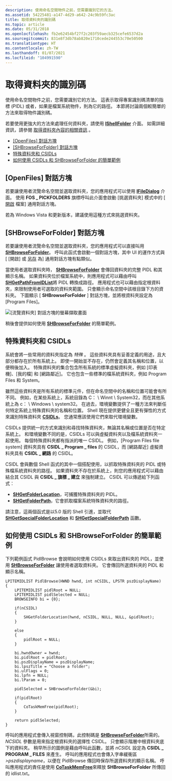 ```yaml
---
description: 使用命名空間物件之前，您需要識別它的方法。
ms.assetid: 54225481-a147-4d29-a642-24c9b59fc3ac
title: 取得資料夾的識別碼
ms.topic: article
ms.date: 05/31/2018
ms.openlocfilehash: fb2e62454bf27f2c203f59aecb325cefe6537d2a
ms.sourcegitcommit: 831e8f3db78ab820e1710cede244553c70e50500
ms.translationtype: HT
ms.contentlocale: zh-TW
ms.lasthandoff: 01/07/2021
ms.locfileid: "104991590"
---
```

# <a name="getting-a-folders-id"></a>取得資料夾的識別碼

使用命名空間物件之前，您需要識別它的方法。 這表示取得專案識別碼清單的指標 (PIDL) 或者，如果是檔案系統物件，則為它的路徑。 本節將討論兩個較簡單的方法來取得物件識別碼。

若要使用更強大的方法來處理任何資料夾，請使用 [**IShellFolder**](/windows/win32/api/shobjidl_core/nn-shobjidl_core-ishellfolder) 介面。 如需詳細資訊，請參閱 [取得資料夾內容的相關資訊](folder-info.md) 。

-   [[OpenFiles] 對話方塊](#the-openfiles-dialog-box)
-   [[SHBrowseForFolder] 對話方塊](#the-shbrowseforfolder-dialog-box)
-   [特殊資料夾和 CSIDLs](#special-folders-and-csidls)
-   [如何使用 CSIDLs 和 SHBrowseForFolder 的簡單範例](#a-simple-example-of-how-to-use-csidls-and-shbrowseforfolder)

## <a name="the-openfiles-dialog-box"></a>[OpenFiles] 對話方塊

若要讓使用者流覽命名空間並選取資料夾，您的應用程式可以使用 [**IFileDialog**](/windows/win32/api/shobjidl_core/nn-shobjidl_core-ifiledialog) 介面。 使用 **FOS \_ PICKFOLDERS** 旗標呼叫此介面會啟動 [挑選資料夾] 模式中的 [ [開啟](../dlgbox/open-and-save-as-dialog-boxes.md) 檔案] 通用對話方塊。

若為 Windows Vista 和更新版本，建議使用這種方式來挑選資料夾。

## <a name="the-shbrowseforfolder-dialog-box"></a>[SHBrowseForFolder] 對話方塊

若要讓使用者流覽命名空間並選取資料夾，您的應用程式可以直接叫用 [**SHBrowseForFolder**](/windows/desktop/api/shlobj_core/nf-shlobj_core-shbrowseforfoldera)。 呼叫此函式會啟動一個對話方塊，其中 UI 的運作方式與 [ [開啟] 或 [另存](../dlgbox/open-and-save-as-dialog-boxes.md) 為] 通用對話方塊有點類似。

當使用者選取資料夾時， [**SHBrowseForFolder**](/windows/desktop/api/shlobj_core/nf-shlobj_core-shbrowseforfoldera) 會傳回資料夾的完整 PIDL 和其顯示名稱。 如果資料夾位於檔案系統中，則應用程式可以藉由呼叫 [**SHGetPathFromIDList**](/windows/desktop/api/shlobj_core/nf-shlobj_core-shgetpathfromidlista)將 PIDL 轉換成路徑。 應用程式也可以藉由指定根資料夾，來限制使用者可選取的資料夾範圍。 只會顯示命名空間中該根目錄下方的資料夾。 下圖顯示 [ **SHBrowseForFolder** ] 對話方塊，並將根資料夾設定為 [Program Files]。

![[流覽資料夾] 對話方塊的螢幕擷取畫面](images/shell1.png)

稍後會提供如何使用 [**SHBrowseForFolder**](/windows/desktop/api/shlobj_core/nf-shlobj_core-shbrowseforfoldera) 的簡單範例。

## <a name="special-folders-and-csidls"></a>特殊資料夾和 CSIDLs

系統會將一些常用的資料夾指定為 *特殊* 。 這些資料夾具有妥善定義的用途，且大部分都存在於所有系統上。 即使一開始並不存在，仍然會定義其名稱和位置，以便稍後加入。 特殊資料夾的集合包含所有系統的標準虛擬資料夾，例如 [印表機]、[我的檔] 和 [網路鄰近]。 它也包含一些標準的檔系統資料夾，例如 Program Files 和 System。

雖然這些資料夾是所有系統的標準元件，但在命名空間中的名稱和位置可能會有所不同。 例如，在某些系統上，系統目錄為 C： \\ Winnt \\ System32，而在其他系統上為 c： \\ Windows \\ system32。 在過去，環境變數提供了一種方法來判斷任何特定系統上特殊資料夾的名稱和位置。 Shell 現在提供更健全且更有彈性的方式來識別特殊資料夾 [**CSIDLs**](csidl.md)。 您通常應該使用它們來取代環境變數。

CSIDLs 提供統一的方式來識別和尋找特殊資料夾，無論其名稱或位置是否在特定系統上。 和環境變數不同的是，CSIDLs 可以與虛擬資料夾以及檔系統資料夾一起使用。 每個特殊資料夾都有指派的唯一 CSIDL。 例如，[Program Files file system] 資料夾具有 **CSIDL \_ Program \_ files** 的 CSIDL，而 [網路鄰近] 虛擬資料夾具有 **CSIDL \_ 網路** 的 CSIDL。

CSIDL 會與數個 Shell 函式的其中一個搭配使用，以抓取特殊資料夾的 PIDL 或特殊檔系統資料夾的路徑。 如果資料夾不存在於系統上，則您的應用程式可以藉由結合其 CSIDL 與 **CSIDL \_ 旗標 \_ 建立** 來強制建立。 CSIDL 可以傳遞給下列函式：

-   [**SHGetFolderLocation**](/windows/desktop/api/shlobj_core/nf-shlobj_core-shgetfolderlocation)，可捕獲特殊資料夾的 PIDL。
-   [**SHGetFolderPath**](/windows/desktop/api/shlobj_core/nf-shlobj_core-shgetfolderpatha)，它會抓取檔案系統特殊資料夾的路徑。

請注意，這兩個函式是以5.0 版的 Shell 引進，並取代 [**SHGetSpecialFolderLocation**](/windows/desktop/api/shlobj_core/nf-shlobj_core-shgetspecialfolderlocation) 和 [**SHGetSpecialFolderPath**](/windows/desktop/api/shlobj_core/nf-shlobj_core-shgetspecialfolderpatha) 函數。

## <a name="a-simple-example-of-how-to-use-csidls-and-shbrowseforfolder"></a>如何使用 CSIDLs 和 SHBrowseForFolder 的簡單範例

下列範例函式 PidlBrowse 會說明如何使用 CSIDLs 來取出資料夾的 PIDL，並使用 [**SHBrowseForFolder**](/windows/desktop/api/shlobj_core/nf-shlobj_core-shbrowseforfoldera) 讓使用者選取資料夾。 它會傳回所選資料夾的 PIDL 和顯示名稱。


```
LPITEMIDLIST PidlBrowse(HWND hwnd, int nCSIDL, LPSTR pszDisplayName)
{
    LPITEMIDLIST pidlRoot = NULL;
    LPITEMIDLIST pidlSelected = NULL;
    BROWSEINFO bi = {0};

    if(nCSIDL)
    {
        SHGetFolderLocation(hwnd, nCSIDL, NULL, NULL, &pidlRoot);
    }

    else
    {
        pidlRoot = NULL;
    }

    bi.hwndOwner = hwnd;
    bi.pidlRoot = pidlRoot;
    bi.pszDisplayName = pszDisplayName;
    bi.lpszTitle = "Choose a folder";
    bi.ulFlags = 0;
    bi.lpfn = NULL;
    bi.lParam = 0;

    pidlSelected = SHBrowseForFolder(&bi);

    if(pidlRoot)
    {
        CoTaskMemFree(pidlRoot);
    }

    return pidlSelected;
}
```



呼叫的應用程式會傳入視窗控制碼，此控制碼是 [**SHBrowseForFolder**](/windows/desktop/api/shlobj_core/nf-shlobj_core-shbrowseforfoldera)所需的。 *NCSIDL* 參數是用來指定根資料夾的選擇性 CSIDL。 只會顯示階層中根資料夾底下的資料夾。 稍早所示的圖例是藉由呼叫此函數，並將 *nCSIDL* 設定為 **CSIDL \_ PROGRAM \_ FILES** 來產生。 呼叫的應用程式也會傳入字串緩衝區 *>pszdisplayname*，以便在 PidlBrowse 傳回時保存所選資料夾的顯示名稱。 呼叫應用程式的責任是使用 [**CoTaskMemFree**](/windows/win32/api/combaseapi/nf-combaseapi-cotaskmemfree)來釋放 **SHBrowseForFolder** 所傳回的 idlist.txt。

 

 
